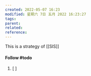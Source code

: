 ```yaml
---
created: 2022-05-07 16:23
modified: 星期六 7日 五月 2022 16:23:27
tags: 
parent:
related: 
reference:
---
```



This is a strategy of [[SIS]]




#### Follow #todo 
1. [ ] 